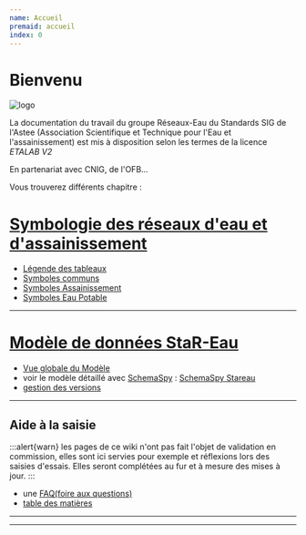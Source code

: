 ```yaml
---
name: Accueil
premaid: accueil
index: 0
---
```


# Bienvenu

![logo](/logo/logo.png)

La documentation du travail du groupe Réseaux-Eau du Standards SIG de l'Astee (Association Scientifique et Technique pour l'Eau et l'assainissement) est mis à disposition selon les termes de la licence _ETALAB V2_

En partenariat avec CNIG, de l'OFB...

Vous trouverez différents chapitre :

# [Symbologie des réseaux d'eau et d'assainissement](accueil-symbologie)
- [Légende des tableaux](01-Légende-des-tableaux)
- [Symboles communs](02-Symboles-Communs)
- [Symboles Assainissement](03-Symboles-Assainissement)
- [Symboles Eau Potable](04-Symboles-Eau-Potable)

---

# [Modèle de données StaR-Eau](accueil-modele)

- [Vue globale du Modèle](mcd-modele)
- voir le modèle détaillé avec [SchemaSpy](https://schemaspy.org/) : [SchemaSpy Stareau](https://stareau.pasq.fr/schema/index.html)
- [gestion des versions](gestion_des_versions)

---

## Aide à la saisie

:::alert{warn}
les pages de ce wiki n'ont pas fait l'objet de validation en commission, elles sont ici servies pour exemple et réflexions lors des saisies d'essais. Elles seront complétées au fur et à mesure des mises à jour.
:::

- une [FAQ(foire aux questions)](FAQ)
- [table des matières](table_matiere)


---



---

